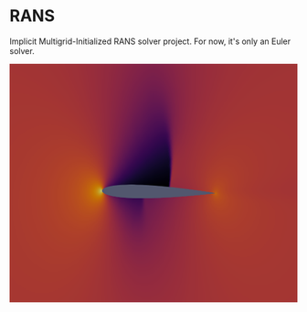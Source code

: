 # RANS

Implicit Multigrid-Initialized RANS solver project. For now, it's only an Euler solver.

![circle-mach-2](./naca0012.png)

